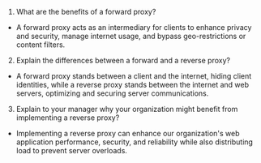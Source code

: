 1. What are the benefits of a forward proxy?
   
  * A forward proxy acts as an intermediary for clients to enhance privacy and security, manage internet usage, and bypass geo-restrictions or content filters.
    
2. Explain the differences between a forward and a reverse proxy?
   
  * A forward proxy stands between a client and the internet, hiding client identities, while a reverse proxy stands between the internet and web servers, optimizing and securing server communications.

3. Explain to your manager why your organization might benefit from implementing a reverse proxy?

  * Implementing a reverse proxy can enhance our organization's web application performance, security, and reliability while also distributing load to prevent server overloads.

